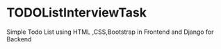 # TODOListInterviewTask
Simple Todo List using HTML ,CSS,Bootstrap in Frontend and Django for Backend

